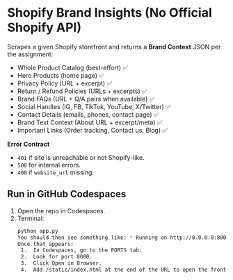 # Shopify Brand Insights (No Official Shopify API)

Scrapes a given Shopify storefront and returns a **Brand Context** JSON per the assignment:

- Whole Product Catalog (best-effort) ✅
- Hero Products (home page) ✅
- Privacy Policy (URL + excerpt) ✅
- Return / Refund Policies (URLs + excerpts) ✅
- Brand FAQs (URL + Q/A pairs when available) ✅
- Social Handles (IG, FB, TikTok, YouTube, X/Twitter) ✅
- Contact Details (emails, phones, contact page) ✅
- Brand Text Context (About URL + excerpt/meta) ✅
- Important Links (Order tracking, Contact us, Blog) ✅

**Error Contract**
- `401` if site is unreachable or not Shopify-like.
- `500` for internal errors.
- `400` if `website_url` missing.

## Run in GitHub Codespaces

1. Open the repo in Codespaces.
2. Terminal:
   ```bash
   python app.py
   You should then see something like: * Running on http://0.0.0.0:8000
   Once that appears:
	1.	In Codespaces, go to the PORTS tab.
	2.	Look for port 8000.
	3.	Click Open in Browser.
	4.	Add /static/index.html at the end of the URL to open the frontend.